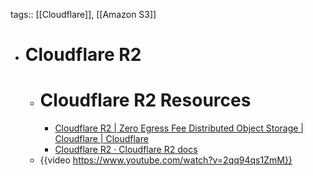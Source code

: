 tags:: [[Cloudflare]], [[Amazon S3]]

- # Cloudflare R2
	- # Cloudflare R2 Resources
		- [Cloudflare R2 | Zero Egress Fee Distributed Object Storage | Cloudflare | Cloudflare](https://www.cloudflare.com/developer-platform/r2/)
		- [Cloudflare R2 · Cloudflare R2 docs](https://developers.cloudflare.com/r2/)
	- {{video https://www.youtube.com/watch?v=2qq94qs1ZmM}}